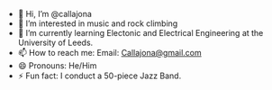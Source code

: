 - 👋 Hi, I’m @callajona
- 👀 I’m interested in music and rock climbing
- 🌱 I’m currently learning Electonic and Electrical Engineering at the University of Leeds.
- 📫 How to reach me: Email: Callajona@gmail.com
- 😄 Pronouns: He/Him
- ⚡ Fun fact: I conduct a 50-piece Jazz Band.

<!---
callajona/callajona is a ✨ special ✨ repository because its `README.md` (this file) appears on your GitHub profile.
You can click the Preview link to take a look at your changes.
--->
